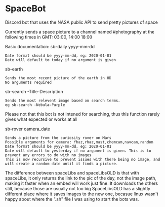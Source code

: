 # SpaceBot
Discord bot that uses the NASA public API to send pretty pictures of space

Currently sends a space picture to a channel named #photography at the following times in GMT: 03:00, 14:00 18:00

Basic documentation:
sb-daily yyyy-mm-dd

	Date format should be yyyy-mm-dd, eg: 2020-01-01
	Date will default to today if no argument is given

sb-earth
	
	Sends the most recent picture of the earth in HD
	No arguments required

sb-search -Title-Description
	
	Sends the most relevent image based on search terms.
	eg sb-search -Nebula-Purple
  Please not that this bot is not intened for searching, thus this function rarely gives what expected or works at all

sb-rover camera_date
	
	Sends a picture from the curiosity rover on Mars
	Possible arguments for camera: fhaz,rhaz,mast,chemcam,navcam,random
	Date format should be yyyy-mm-dd, eg: 2020-01-01
	Date will default to yesterday if no argument is given. This is to prevent any errors to do with no images
	This is now recursive to prevent issues with there being no image, and will create a random date until it finds a picture.

The difference between spaceLibs and spaceLibsOLD is that with spaceLibs,
it only returns the link to the pic of the day,
not the image path, making it faster when an embed will work just fine. It downloads the others still, because those are usually not too big
SpaceLibsOLD has a slightly different place where it saves images to the new one,
becasue linux wasn't happy about where the ".sh" file I was using to start the bots was.

